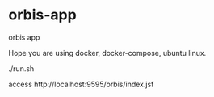 # orbis-app
orbis app

Hope you are using docker, docker-compose, ubuntu linux.

./run.sh

access http://localhost:9595/orbis/index.jsf
